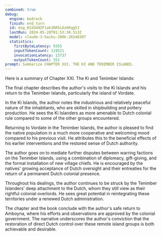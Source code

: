 ```yaml
---
combined: true
debug:
  engine: bedrock
  finish: end_turn
  id: msg_01SU49ZF1ak1RR5L6zKKqg5J
  lastRun: 2024-05-28T01:53:30.513Z
  model: claude-3-haiku-200k-20240307
  statistics:
    firstByteLatency: 9355
    inputTokenCount: 119521
    invocationLatency: 13737
    outputTokenCount: 351
prompt: Summarize CHAPTER XXI. THE KI AND TENIMBER ISLANDS.
---
```


Here is a summary of Chapter XXI. The Ki and Tenimber Islands:

The final chapter describes the author's visits to the Ki Islands and his return to the Tenimber Islands, particularly the island of Vordate.

In the Ki Islands, the author notes the industrious and relatively peaceful nature of the inhabitants, who are skilled in shipbuilding and pottery production. He sees the Ki Islanders as more amenable to Dutch colonial rule compared to some of the other groups encountered.

Returning to Vordate in the Tenimber Islands, the author is pleased to find the native population in a much more cooperative and welcoming mood compared to his previous visit. He attributes this to the beneficial effects of his earlier interventions and the restored sense of Dutch authority.

The author goes on to mediate further disputes between warring factions on the Tenimber Islands, using a combination of diplomacy, gift-giving, and the formal installation of new village chiefs. He is encouraged by the natives' growing acceptance of Dutch oversight and their entreaties for the return of a permanent Dutch colonial presence.

Throughout his dealings, the author continues to be struck by the Tenimber Islanders' deep attachment to the Dutch, whom they still view as their rightful colonial overlords. He sees great potential in reintegrating these territories under a renewed Dutch administration.

The chapter and the book conclude with the author's safe return to Amboyna, where his efforts and observations are approved by the colonial government. The narrative underscores the author's conviction that the restoration of direct Dutch control over these remote island groups is both achievable and desirable.